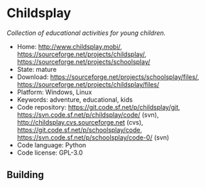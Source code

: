 # Childsplay

_Collection of educational activities for young children._

- Home: http://www.childsplay.mobi/, https://sourceforge.net/projects/childsplay/, https://sourceforge.net/projects/schoolsplay/
- State: mature
- Download: https://sourceforge.net/projects/schoolsplay/files/, https://sourceforge.net/projects/childsplay/files/
- Platform: Windows, Linux
- Keywords: adventure, educational, kids
- Code repository: https://git.code.sf.net/p/childsplay/git, https://svn.code.sf.net/p/childsplay/code/ (svn), http://childsplay.cvs.sourceforge.net (cvs), https://git.code.sf.net/p/schoolsplay/code, https://svn.code.sf.net/p/schoolsplay/code-0/ (svn)
- Code language: Python
- Code license: GPL-3.0

## Building

